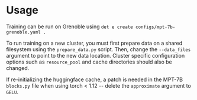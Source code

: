 # Usage

Training can be run on Grenoble using `det e create configs/mpt-7b-grenoble.yaml .`

To run training on a new cluster, you must first prepare data on a shared filesystem using the `prepare_data.py` script.  Then, change the `--data_files` argument to point to the new data location.  Cluster specific configuration options such as `resource_pool` and cache directories should also be changed.

If re-initializing the huggingface cache, a patch is needed in the MPT-7B `blocks.py` file when using torch < 1.12 -- delete the `approximate` argument to `GELU`.